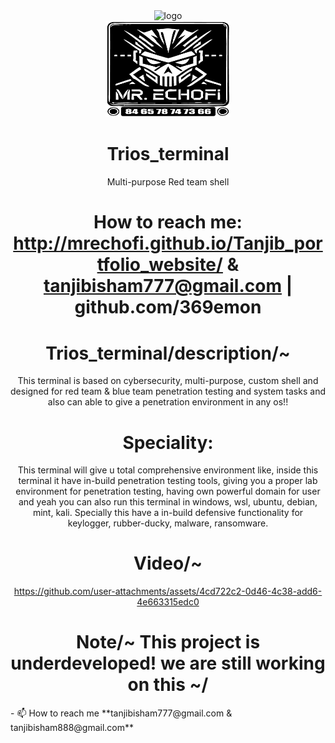 <div align="center">
<img src="https://github.com/user-attachments/assets/9a0c4f8b-80d4-472f-a7ad-340f05c3dbc1" alt="logo" width="450" height="auto" />
</div>
<div align="center">

  <img src="https://github.com/MrEchoFi/MrEchoFi/raw/4274f537dec313ac7dde4403fe0fae24259beade/Mr.EchoFi-New-Logo-with-ASCII.jpg" alt="logo" width="200" height="auto" />
  <h1>Trios_terminal</h1>
   
  <p>
    Multi-purpose Red team shell
  </p>


# How to reach me: http://mrechofi.github.io/Tanjib_portfolio_website/ & tanjibisham777@gmail.com | github.com/369emon

# Trios_terminal/description/~
  This terminal is based on cybersecurity, multi-purpose, custom shell and designed for red team & blue team penetration testing
   and system tasks and also can able to give a penetration environment in any os!!
# Speciality: 
  This terminal will give u total comprehensive environment like, inside this terminal it have in-build penetration testing tools, giving you a proper lab environment
  for penetration testing, having own powerful domain for user and yeah you can also run this terminal in windows, wsl, ubuntu, debian, mint, kali. 
  Specially this have a in-build defensive functionality for keylogger, rubber-ducky, malware, ransomware. 
# Video/~ 

https://github.com/user-attachments/assets/4cd722c2-0d46-4c38-add6-4e663315edc0



# Note/~ This project is underdeveloped! we are still working on this ~/
</div>
- 📫 How to reach me **tanjibisham777@gmail.com & tanjibisham888@gmail.com**
